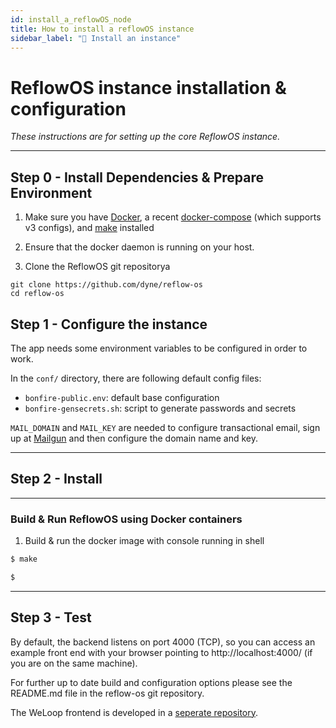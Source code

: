 ```yaml
---
id: install_a_reflowOS_node
title: How to install a reflowOS instance
sidebar_label: "💾 Install an instance"
---
```


# ReflowOS instance installation & configuration

*These instructions are for setting up the core ReflowOS instance.* 

---

## Step 0 - Install Dependencies & Prepare Environment

1. Make sure you have [Docker](https://www.docker.com/), a recent [docker-compose](https://docs.docker.com/compose/install/#install-compose) (which supports v3 configs), and [make](https://www.gnu.org/software/make/) installed

2. Ensure that the docker daemon is running on your host.

3. Clone the ReflowOS git repositorya

```
git clone https://github.com/dyne/reflow-os
cd reflow-os
```

## Step 1 - Configure the instance

The app needs some environment variables to be configured in order to work.

In the `conf/` directory, there are following default config files:

* `bonfire-public.env`: default base configuration
* `bonfire-gensecrets.sh`: script to generate passwords and secrets


`MAIL_DOMAIN` and `MAIL_KEY` are needed to configure transactional email, sign up at [Mailgun](https://www.mailgun.com/) and then configure the domain name and key.

---

## Step 2 - Install

---

### Build & Run ReflowOS using Docker containers


1. Build & run the docker image with console running in shell

```sh
$ make

$
```
---

## Step 3 - Test

By default, the backend listens on port 4000 (TCP), so you can access an example front end with your browser pointing to http://localhost:4000/ (if you are on the same machine).

For further up to date build and configuration options please see the README.md file in the reflow-os git repository.

The WeLoop frontend is developed in a [seperate repository](https://github.com/reflow-project).


